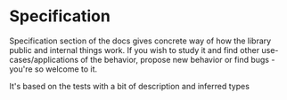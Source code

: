 # Specification

Specification section of the docs gives concrete way of how the library public and internal things work.
If you wish to study it and find other use-cases/applications of the behavior, propose new behavior or find bugs - you're so welcome to it.

It's based on the tests with a bit of description and inferred types
